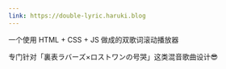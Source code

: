 ```yaml
---
link: https://double-lyric.haruki.blog
---
```


一个使用 HTML + CSS + JS 做成的双歌词滚动播放器

专门针对「裏表ラバーズ×ロストワンの号哭」这类混音歌曲设计😎
